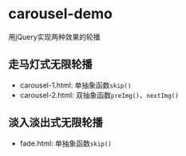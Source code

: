 # carousel-demo

用jQuery实现两种效果的轮播

## 走马灯式无限轮播

- carousel-1.html: 单抽象函数`skip()`
- carousel-2.html: 双抽象函数`preImg()`、`nextImg()`

## 淡入淡出式无限轮播

- fade.html: 单抽象函数`skip()`
